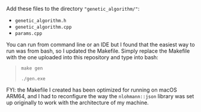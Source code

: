 Add these files to the directory `"genetic_algorithm/"`:

- `genetic_algorithm.h`
- `genetic_algorithm.cpp`
- `params.cpp`

You can run from command line or an IDE but I found that the easiest way to run was from bash, so I updated the Makefile. Simply replace the Makefile with the one uploaded into this repository and type into bash:

> `make gen`
>
> `./gen.exe`

FYI: the Makefile I created has been optimized for running on macOS ARM64, and I had to reconfigure the way the `nlohmann::json` library was set up originally to work with the architecture of my machine.  
